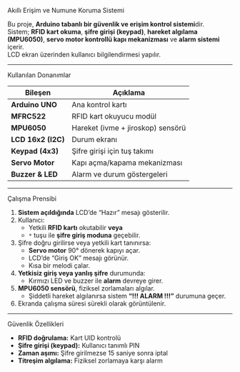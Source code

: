 Akıllı Erişim ve Numune Koruma Sistemi

Bu proje, **Arduino tabanlı bir güvenlik ve erişim kontrol sistemi**dir.  
Sistem; **RFID kart okuma**, **şifre girişi (keypad)**, **hareket algılama (MPU6050)**, **servo motor kontrollü kapı mekanizması** ve **alarm sistemi** içerir.  
LCD ekran üzerinden kullanıcı bilgilendirmesi yapılır.

---

Kullanılan Donanımlar

| Bileşen | Açıklama |
|----------|-----------|
| **Arduino UNO** | Ana kontrol kartı |
| **MFRC522** | RFID kart okuyucu modül |
| **MPU6050** | Hareket (ivme + jiroskop) sensörü |
| **LCD 16x2 (I2C)** | Durum ekranı |
| **Keypad (4x3)** | Şifre girişi için tuş takımı |
| **Servo Motor** | Kapı açma/kapama mekanizması |
| **Buzzer & LED** | Alarm ve durum göstergeleri |

---

Çalışma Prensibi

1. **Sistem açıldığında** LCD’de “Hazır” mesajı gösterilir.  
2. Kullanıcı:
   - Yetkili **RFID kartı** okutabilir **veya**
   - `*` tuşu ile **şifre giriş moduna** geçebilir.
3. Şifre doğru girilirse veya yetkili kart tanınırsa:
   - **Servo motor** 90° dönerek kapıyı açar.
   - LCD’de “Giriş OK” mesajı görünür.
   - Kısa bir melodi çalar.
4. **Yetkisiz giriş veya yanlış şifre** durumunda:
   - Kırmızı LED ve buzzer ile **alarm** devreye girer.
5. **MPU6050 sensörü**, fiziksel zorlamaları algılar.
   - Şiddetli hareket algılanırsa sistem **“!!! ALARM !!!”** durumuna geçer.
6. Ekranda çalışma süresi sürekli olarak görüntülenir.

---

Güvenlik Özellikleri

- **RFID doğrulama:** Kart UID kontrolü  
- **Şifre girişi (keypad):** Kullanıcı tanımlı PIN  
- **Zaman aşımı:** Şifre girilmezse 15 saniye sonra iptal  
- **Titreşim algılama:** Fiziksel zorlamaya karşı alarm
